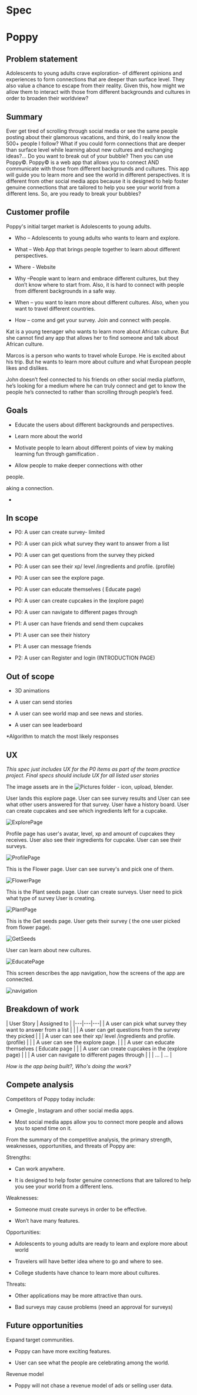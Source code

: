 # Spec

# Poppy 

  

## Problem statement 

  

Adolescents to young adults crave exploration- of different opinions and experiences to form connections that are deeper than surface level. They also value a chance to escape from their reality. Given this, how might we allow them to interact with those from different backgrounds and cultures in order to broaden their worldview? 

 

  

## Summary 

  

Ever get tired of scrolling through social media or see the same people posting about their glamorous vacations, and think, do I really know the 500+ people I follow? What if you could form connections that are deeper than surface level while learning about new cultures and exchanging ideas?... Do you want to break out of your bubble? Then you can use Poppy©. Poppy© is a web app that allows you to connect AND communicate with those from different backgrounds and cultures. This app will guide you to learn more and see the world in different perspectives. It is different from other social media apps because it is designed to help foster genuine connections that are tailored to help you see your world from a different lens. So, are you ready to break your bubbles? 

  

## Customer profile 

  

Poppy's initial target market is Adolescents to young adults. 

  

* Who – Adolescents to young adults who wants to learn and explore. 

* What – Web App that brings people together to learn about different perspectives. 

* Where - Website 

* Why –People want to learn and embrace different cultures, but they don’t know where to start from. Also, it is hard to connect with people from different backgrounds in a safe way. 

* When – you want to learn more about different cultures. Also, when you want to travel different countries. 

* How – come and get your survey. Join and connect with people. 

  

Kat is a young teenager who wants to learn more about African culture. But she cannot find any app that allows her to find someone and talk about African culture. 

  

Marcos is a person who wants to travel whole Europe. He is excited about his trip. But he wants to learn more about culture and what European people likes and dislikes. 

  

John doesn’t feel connected to his friends on other social media platform, he’s looking for a medium where he can truly connect and get to know the people he’s connected to rather than scrolling through people’s feed.  

  

## Goals 

  

* Educate the users about different backgrounds and perspectives. 

* Learn more about the world 

* Motivate people to learn about different points of view by making learning fun through gamification  . 

* Allow people to make deeper connections with other  

people. 

 

  

aking a connection. 

* 

 

## In scope 

  

* P0: A user can create survey- limited 

* P0: A user can pick what survey they want to answer from a list 

* P0: A user can get questions from the survey they picked 

* P0: A user can see their xp/ level /ingredients and profile. (profile) 

* P0: A user can see the explore page. 

* P0: A user can educate themselves ( Educate page)

* P0: A user can create cupcakes in the (explore page) 

* P0: A user can navigate to different pages through  

* P1: A user can have friends and send them cupcakes 

* P1: A user can see their history 

* P1: A user can message friends 

* P2: A user can Register and login (INTRODUCTION PAGE) 

 

 

## Out of scope 

  

* 3D animations 

* A user can send stories 

* A user can see world map and see news and stories. 

* A user can see leaderboard 

*Algorithm to match the most likely responses 

 

  

## UX 

  

*This spec just includes UX for the P0 items as part of the team practice project. Final specs should include UX for all listed user stories* 

  



  

The image assets are in the ![Pictures](Pictures) folder - icon, upload, blender. 

  

User lands this explore page. User can see survey results and User can see what other users answered for that survey. User have a history board. User can create cupcakes and see which ingredients left for a cupcake.

![ExplorePage](Pictures/ExplorePage.png) 


  

Profile page has user's avatar, level, xp and amount of cupcakes they receives. User also see their ingredients for cupcake. User can see their surveys.

![ProfilePage](Pictures/ProfilePage.png) 

  
This is the Flower page. User can see survey's and pick one of them.

![FlowerPage](Pictures/FlowerPage.png) 

  

This is the Plant seeds page. User can create surveys. User need to pick what type of survey User is creating. 

![PlantPage](Pictures/PlantPage.png) 


This is the Get seeds page. User gets their survey ( the one user picked from flower page).

![GetSeeds](Pictures/GetSeedss.png) 


User can learn about new cultures. 

![EducatePage](Pictures/EducatePage.png) 

  

This screen describes the app navigation, how the screens of the app are connected. 

![navigation](Pictures/navigation.png) 

  

## Breakdown of work 

  

|  User Story  | Assigned to  | 
|---|---|---| 
| A user can pick what survey they want to answer from a list  | | 
| A user can get questions from the survey they picked   | | 
| A user can see their xp/ level /ingredients and profile. (profile)  | | 
| A user can see the explore page.   | | 
| A user can educate themselves ( Educate page   | | 
| A user can create cupcakes in the (explore page)   | | 
| A user can navigate to different pages through   | | 
| ... | ... | 

  

*How is the app being built?, Who's doing the work?* 

  

## Compete analysis 

  

Competitors of Poppy today include: 

  

* Omegle , Instagram and other social media apps. 

* Most social media apps allow you to connect more people and allows you to spend time on it.  

From the summary of the competitive analysis, the primary strength, weaknesses, opportunities, and threats of Poppy are: 

  

Strengths: 

  

* Can work anywhere. 

* It is designed to help foster genuine connections that are tailored to help you see your world from a different lens. 

 

Weaknesses: 

  

* Someone must create surveys in order to be effective. 

* Won’t have many features. 

  

Opportunities: 

  

* Adolescents to young adults are ready to learn and explore more about world 

* Travelers will have better idea where to go and where to see. 

* College students have chance to learn more about cultures. 

  

Threats: 

  

* Other applications may be more attractive than ours. 

* Bad surveys may cause problems (need an approval for surveys) 

 

  

## Future opportunities 

  

Expand target communities. 

  

* Poppy can have more exciting features. 

* User can see what the people are celebrating among the world. 

  

Revenue model 

  

* Poppy will not chase a revenue model of ads or selling user data. 
